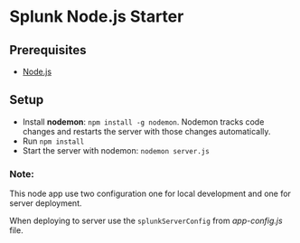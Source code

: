 # Splunk Node.js Starter

## Prerequisites
* [Node.js](https://nodejs.org/en/download/)

## Setup
* Install **nodemon**: `npm install -g nodemon`. Nodemon tracks code changes and restarts the server with those changes automatically.
* Run `npm install`
* Start the server with nodemon: `nodemon server.js`

### Note:
This node app use two configuration one for local development and one for server deployment.

When deploying to server use the `splunkServerConfig` from *app-config.js* file.